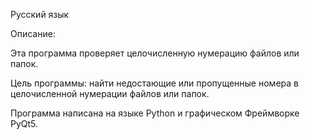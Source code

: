Русский язык 


Описание:


Эта программа проверяет целочисленную нумерацию файлов или папок.


Цель программы: найти недостающие или пропущенные номера в целочисленной нумерации файлов или папок.


Программа написана на языке Python и графическом Фреймворке PyQt5.
